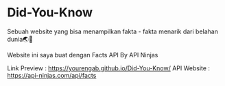 # Did-You-Know
Sebuah website yang bisa menampilkan fakta - fakta menarik dari belahan dunia🌏📄

Website ini saya buat dengan Facts API By API Ninjas


Link Preview : https://yourengab.github.io/Did-You-Know/
API Website : https://api-ninjas.com/api/facts
